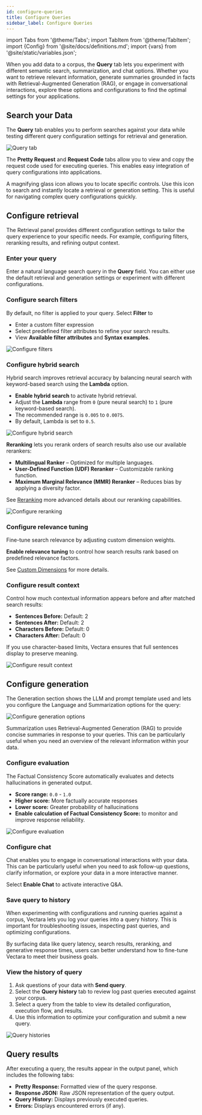 ```yaml
---
id: configure-queries
title: Configure Queries
sidebar_label: Configure Queries
---
```


import Tabs from '@theme/Tabs';
import TabItem from '@theme/TabItem';
import {Config} from '@site/docs/definitions.md';
import {vars} from '@site/static/variables.json';

When you add data to a corpus, the **Query** tab lets you experiment with 
different semantic search, summarization, and chat options. Whether you want 
to retrieve relevant information, generate summaries grounded in facts with 
Retrieval-Augmented Generation (RAG), or engage in conversational 
interactions, explore these options and configurations to find the optimal 
settings for your applications.

## Search your Data

The **Query** tab enables you to perform searches against your data while testing 
different query configuration settings for retrieval and generation.

![Query tab](/img/query_tab.png)

The **Pretty Request** and **Request Code** tabs allow you to view and copy the 
request code used for executing queries. This enables easy integration of 
query configurations into applications.

A magnifying glass icon allows you to locate specific controls. Use this icon 
to search and instantly locate a retrieval or generation setting. This is 
useful for navigating complex query configurations quickly.

## Configure retrieval

The Retrieval panel provides different configuration settings to tailor the 
query experience to your specific needs. For example, configuring filters, 
reranking results, and refining output context.


### Enter your query

Enter a natural language search query in the **Query** field. You can either 
use the default retrieval and generation settings or experiment with different 
configurations.

### Configure search filters

By default, no filter is applied to your query. Select **Filter** to 
* Enter a custom filter expression 
* Select predefined filter attributes to refine your search results.
* View **Available filter attributes** and **Syntax examples**. 

![Configure filters](/img/configure_filters.png)

### Configure hybrid search

Hybrid search improves retrieval accuracy by balancing neural search with 
keyword-based search using the **Lambda** option.

* **Enable hybrid search** to activate hybrid retrieval.
* Adjust the **Lambda** range from `0` (pure neural search) to `1` (pure 
  keyword-based search).
* The recommended range is `0.005` to `0.0075`.
* By default, Lambda is set to `0.5`.

![Configure hybrid search](/img/configure_hybrid_search.png)

**Reranking** lets you rerank orders of search results also use our 
available rerankers:

* **Multilingual Ranker** – Optimized for multiple languages.
* **User-Defined Function (UDF) Reranker** – Customizable ranking function.
* **Maximum Marginal Relevance (MMR) Reranker** – Reduces bias by applying a 
  diversity factor.

See [Reranking](/docs/api-reference/search-apis/reranking) more advanced details about our reranking capabilities.

![Configure reranking](/img/configure_reranking.png)

### Configure relevance tuning

Fine-tune search relevance by adjusting custom dimension weights.

**Enable relevance tuning** to control how search results rank based on 
predefined relevance factors.

See [Custom Dimensions](/docs/learn/semantic-search/add-custom-dimensions) for more details.

### Configure result context

Control how much contextual information appears before and after matched 
search results:

* **Sentences Before:** Default: 2
* **Sentences After:** Default: 2
* **Characters Before:** Default: 0
* **Characters After:** Default: 0

If you use character-based limits, Vectara ensures that full sentences display 
to preserve meaning.

![Configure result context](/img/configure_result_context.png)

## Configure generation

The Generation section shows the LLM and prompt template used and lets you
configure the Language and Summarization options for the query:

![Configure generation options](/img/configure_generation.png)

Summarization uses Retrieval-Augmented Generation (RAG) to provide concise 
summaries in response to your queries. This can be particularly useful when 
you need an overview of the relevant information within your data.

### Configure evaluation

The Factual Consistency Score automatically evaluates and detects 
hallucinations in generated output. 

* **Score range:** `0.0` - `1.0`
* **Higher score:** More factually accurate responses
* **Lower score:** Greater probability of hallucinations
* **Enable calculation of Factual Consistency Score:** to monitor and improve 
  response reliability.

![Configure evaluation](/img/configure_evaluation.png)

### Configure chat

Chat enables you to engage in conversational interactions with your data. This 
can be particularly useful when you need to ask follow-up questions, clarify 
information, or explore your data in a more interactive manner.

Select **Enable Chat** to activate interactive Q&A.

### Save query to history

When experimenting with configurations and running queries against a corpus, 
Vectara lets you log your queries into a query history. This is important for 
troubleshooting issues, inspecting past queries, and optimizing configurations.

By surfacing data like query latency, search results, reranking, and 
generative response times, users can better understand how to fine-tune 
Vectara to meet their business goals.

### View the history of query

1. Ask questions of your data with **Send query**.
2. Select the **Query history** tab to review log past queries executed 
   against your corpus. 
3. Select a query from the table to view its detailed configuration, execution 
   flow, and results.
4. Use this information to optimize your configuration and submit a new query.

![Query histories](/img/query-histories.png)

## Query results

After executing a query, the results appear in the output panel, which 
includes the following tabs:

* **Pretty Response:** Formatted view of the query response.
* **Response JSON:** Raw JSON representation of the query output.
* **Query History:** Displays previously executed queries.
* **Errors:** Displays encountered errors (if any).


